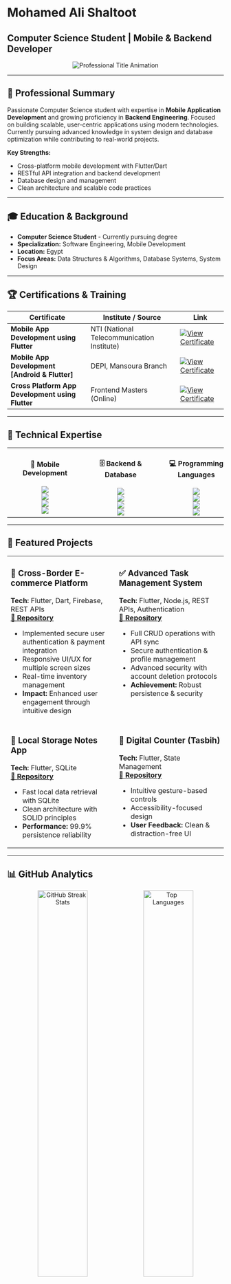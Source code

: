 # Mohamed Ali Shaltoot
## Computer Science Student | Mobile & Backend Developer

<p align="center">
  <img src="https://readme-typing-svg.demolab.com?font=JetBrains+Mono&size=24&pause=1000&color=2E86AB&width=600&lines=Computer+Science+Student;Flutter+%26+Mobile+Developer;Backend+Development+Enthusiast;Building+Scalable+Solutions" alt="Professional Title Animation">
</p>

---

## 🎯 Professional Summary

Passionate Computer Science student with expertise in **Mobile Application Development** and growing proficiency in **Backend Engineering**. Focused on building scalable, user-centric applications using modern technologies. Currently pursuing advanced knowledge in system design and database optimization while contributing to real-world projects.

**Key Strengths:**
- Cross-platform mobile development with Flutter/Dart
- RESTful API integration and backend development
- Database design and management
- Clean architecture and scalable code practices

---

## 🎓 Education & Background

- **Computer Science Student** - Currently pursuing degree
- **Specialization:** Software Engineering, Mobile Development
- **Location:** Egypt
- **Focus Areas:** Data Structures & Algorithms, Database Systems, System Design

---

## 🏆 Certifications & Training

| Certificate | Institute / Source | Link |
|-------------|-----------|------|
| **Mobile App Development using Flutter** | NTI (National Telecommunication Institute) | [![View Certificate](https://img.shields.io/badge/View%20Certificate-F39C12?style=for-the-badge&logo=google-drive&logoColor=black)](https://drive.google.com/file/d/1fkOUlEqTuihnKLNZ8qIgoY7Oxn_63YPU/view?usp=sharing) |
| **Mobile App Development [Android & Flutter]** | DEPI, Mansoura Branch | [![View Certificate](https://img.shields.io/badge/View%20Certificate-F39C12?style=for-the-badge&logo=google-drive&logoColor=black)](https://drive.google.com/file/d/1p0wVJuX75ltH2v7ZdXeMs_3f4ctjE8-Y/view?usp=sharing) |
| **Cross Platform App Development using Flutter** | Frontend Masters (Online) | [![View Certificate](https://img.shields.io/badge/View%20Certificate-F39C12?style=for-the-badge&logo=google-drive&logoColor=black)](https://drive.google.com/file/d/1Oe9bqEoWR-c2F7zXfSHhv4bl68-z-AhD/view?usp=sharing) |


---

## 💼 Technical Expertise

<table>
  <tr>
    <td align="center" width="25%">
      <h4>📱 Mobile Development</h4>
      <div style="min-width:160px">
        <img src="https://img.shields.io/badge/Flutter-02569B?style=for-the-badge&logo=flutter&logoColor=white" />
      </div>
      <div style="min-width:160px">
        <img src="https://img.shields.io/badge/Dart-0175C2?style=for-the-badge&logo=dart&logoColor=white" />
      </div>
      <div style="min-width:160px">
        <img src="https://img.shields.io/badge/Kotlin-7F52FF?style=for-the-badge&logo=kotlin&logoColor=white" />
      </div>
      <div style="min-width:160px">
        <img src="https://img.shields.io/badge/Android-3DDC84?style=for-the-badge&logo=android&logoColor=white" />
      </div>
    </td>
    <td align="center" width="25%">
      <h4>🗄️ Backend & Database</h4>
      <div style="min-width:160px">
        <img src="https://img.shields.io/badge/Node.js-339933?style=for-the-badge&logo=node.js&logoColor=white" />
      </div>
      <div style="min-width:160px">
        <img src="https://img.shields.io/badge/JavaScript-F7DF1E?style=for-the-badge&logo=javascript&logoColor=black" />
      </div>
      <div style="min-width:160px">
        <img src="https://img.shields.io/badge/Firebase-FFCA28?style=for-the-badge&logo=firebase&logoColor=black" />
      </div>
      <div style="min-width:160px">
        <img src="https://img.shields.io/badge/SQLite-003B57?style=for-the-badge&logo=sqlite&logoColor=white" />
      </div>
    </td>
    <td align="center" width="25%">
      <h4>💻 Programming Languages</h4>
      <div style="min-width:160px">
        <img src="https://img.shields.io/badge/C-A8B9CC?style=for-the-badge&logo=c&logoColor=black" />
      </div>
      <div style="min-width:160px">
        <img src="https://img.shields.io/badge/Dart-0175C2?style=for-the-badge&logo=dart&logoColor=white" />
      </div>
      <div style="min-width:160px">
        <img src="https://img.shields.io/badge/JavaScript-F7DF1E?style=for-the-badge&logo=javascript&logoColor=black" />
      </div>
      <div style="min-width:160px">
        <img src="https://img.shields.io/badge/Kotlin-7F52FF?style=for-the-badge&logo=kotlin&logoColor=white" />
      </div>
    </td>
    <td align="center" width="25%">
      <h4>⚙️ Tools</h4>
      <div style="min-width:160px">
        <img src="https://img.shields.io/badge/VS%20Code-007ACC?style=for-the-badge&logo=visual-studio-code&logoColor=white" />
      </div>
      <div style="min-width:160px">
        <img src="https://img.shields.io/badge/Git-F05032?style=for-the-badge&logo=git&logoColor=white" />
      </div>
      <div style="min-width:160px">
        <img src="https://img.shields.io/badge/Postman-FF6C37?style=for-the-badge&logo=postman&logoColor=white" />
      </div>
      <div style="min-width:160px">
        <img src="https://img.shields.io/badge/Android%20Studio-3DDC84?style=for-the-badge&logo=android-studio&logoColor=white" />
      </div>
    </td>
  </tr>
</table>

---

## 🚀 Featured Projects

<table>
  <tr>
    <td width="50%" valign="top">
      <h3>🛒 Cross-Border E-commerce Platform</h3>
      <b>Tech:</b> Flutter, Dart, Firebase, REST APIs  
      <br>
      <a href="https://github.com/MohamedAliShaltoot/NTI_E-commerce-Stylish-App-">
        🔗 <b>Repository</b>
      </a>
      <ul>
        <li>Implemented secure user authentication & payment integration</li>
        <li>Responsive UI/UX for multiple screen sizes</li>
        <li>Real-time inventory management</li>
        <li><b>Impact:</b> Enhanced user engagement through intuitive design</li>
      </ul>
    </td>
    <td width="50%" valign="top">
      <h3>✅ Advanced Task Management System</h3>
      <b>Tech:</b> Flutter, Node.js, REST APIs, Authentication  
      <br>
      <a href="https://github.com/MohamedAliShaltoot/TODO_App_with_APIs_Integration-">
        🔗 <b>Repository</b>
      </a>
      <ul>
        <li>Full CRUD operations with API sync</li>
        <li>Secure authentication & profile management</li>
        <li>Advanced security with account deletion protocols</li>
        <li><b>Achievement:</b> Robust persistence & security</li>
      </ul>
    </td>
  </tr>
  <tr>
    <td width="50%" valign="top">
      <h3>📝 Local Storage Notes App</h3>
      <b>Tech:</b> Flutter, SQLite  
      <br>
      <a href="https://github.com/MohamedAliShaltoot/TODo_App">
        🔗 <b>Repository</b>
      </a>
      <ul>
        <li>Fast local data retrieval with SQLite</li>
        <li>Clean architecture with SOLID principles</li>
        <li><b>Performance:</b> 99.9% persistence reliability</li>
      </ul>
    </td>
    <td width="50%" valign="top">
      <h3>🔢 Digital Counter (Tasbih)</h3>
      <b>Tech:</b> Flutter, State Management  
      <br>
      <a href="https://github.com/MohamedAliShaltoot/Tasbih-application">
        🔗 <b>Repository</b>
      </a>
      <ul>
        <li>Intuitive gesture-based controls</li>
        <li>Accessibility-focused design</li>
        <li><b>User Feedback:</b> Clean & distraction-free UI</li>
      </ul>
    </td>
  </tr>
</table>

---

## 📊 GitHub Analytics

<div align="center">
  <img src="https://github-readme-streak-stats.herokuapp.com?user=MohamedAliShaltoot&theme=tokyonight&hide_border=true" width="48%" alt="GitHub Streak Stats">
  <img src="https://github-readme-stats.vercel.app/api/top-langs/?username=MohamedAliShaltoot&layout=compact&theme=tokyonight&hide_border=true&langs_count=8" width="48%" alt="Top Languages">
</div>

<p align="center">
  <img src="https://github-readme-activity-graph.vercel.app/graph?username=MohamedAliShaltoot&theme=tokyo-night&hide_border=true" alt="GitHub Activity Graph" width="95%">
</p>

---

## 🎯 Current Focus & Goals

**Currently Learning:**
- Advanced system design patterns
- Microservices architecture
- Database optimization techniques
- DevOps practices and CI/CD

**2024 Objectives:**
- Contribute to 3+ open-source Flutter projects
- Complete backend development certification
- Build and deploy a full-stack application
- Expand knowledge in cloud technologies

---

## 🤝 Professional Opportunities

**Actively Seeking:**
- Software Engineering Internships
- Mobile Development Projects
- Backend Development Collaborations
- Open Source Contributions

**Available For:**
- Flutter/Mobile app development consulting
- Code reviews and technical mentoring
- Collaborative development projects
- Technical writing and documentation

---

## 📫 Connect & Collaborate

<p align="left">
  <a href="https://www.linkedin.com/in/muhamed-ali-shaltoot/" target="_blank">
    <img src="https://img.shields.io/badge/LinkedIn-Connect-0077B5?style=for-the-badge&logo=linkedin&logoColor=white" alt="LinkedIn Profile">
  </a>
  <a href="mailto:mohamedali3092002@gmail.com">
    <img src="https://img.shields.io/badge/Email-Contact-EA4335?style=for-the-badge&logo=gmail&logoColor=white" alt="Email Contact">
  </a>
  <a href="https://github.com/MohamedAliShaltoot" target="_blank">
    <img src="https://img.shields.io/badge/GitHub-Follow-181717?style=for-the-badge&logo=github&logoColor=white" alt="GitHub Profile">
  </a>
</p>

---

<p align="center">
  <i>"Building tomorrow's solutions with today's code"</i>
</p>

<p align="center">
  <img src="https://komarev.com/ghpvc/?username=MohamedAliShaltoot&style=flat-square&color=2E86AB" alt="Profile Views">
</p>
